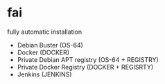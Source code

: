 # fai

fully automatic installation


- Debian Buster (OS-64)
- Docker (DOCKER)
- Private Debian APT registry (OS-64 + REGISTRY)
- Private Docker Registry (DOCKER + REGISRTY)
- Jenkins (JENKINS)
